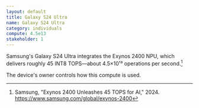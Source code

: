 ```yaml
---
layout: default
title: Galaxy S24 Ultra
name: Galaxy S24 Ultra
category: individuals
compute: 4.5e13
stakeholder: 1
---
```


Samsung's Galaxy S24 Ultra integrates the Exynos 2400 NPU, which delivers roughly 45 INT8 TOPS—about 4.5×10¹³ operations per second.[^1]

The device's owner controls how this compute is used.

[^1]: Samsung, "Exynos 2400 Unleashes 45 TOPS for AI," 2024. https://www.samsung.com/global/exynos-2400
